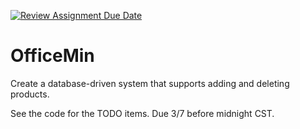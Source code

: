 [![Review Assignment Due Date](https://classroom.github.com/assets/deadline-readme-button-22041afd0340ce965d47ae6ef1cefeee28c7c493a6346c4f15d667ab976d596c.svg)](https://classroom.github.com/a/sAhjngxb)
# OfficeMin
Create a database-driven system that supports adding and deleting products.

See the code for the TODO items.  Due 3/7 before midnight CST.
